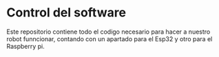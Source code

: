 Control del software
====

Este repositorio contiene todo el codigo necesario para hacer a nuestro robot funncionar, contando con un apartado para el Esp32 y otro para el Raspberry pi.
